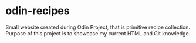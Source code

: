 # odin-recipes
Small website created during Odin Project, that is primitive recipe collection.
Purpose of this project is to showcase my current HTML and Git knowledge.